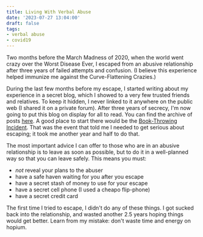 ```yaml
---
title: Living With Verbal Abuse
date: '2023-07-27 13:04:00'
draft: false
tags:
- verbal abuse
- covid19
---
```


Two months before the March Madness of 2020, when the world went crazy
over the Worst Disease Ever, I escaped from an abusive relationship
after three years of failed attempts and confusion.  (I believe
this experience helped immunize
me against the Curve-Flattening Crazies.)

During the last few months before my escape, I started writing about
my experience in a secret blog, which I
showed to a very few trusted friends and relatives.  To keep it
hidden, I never linked to it anywhere on the public web (I shared
it on a private forum).  After three years
of secrecy, I'm now going
to put this blog on display for all to read.  You can find the archive
of posts [here](/abuse/).
A good place to start there would be the
[Book-Throwing Incident](/abuse/2019-05-31-book-throwing-incident/).
That was the event that told me I
needed to get serious about escaping;
it took me another year and half to do that.

The most important advice I can offer to those who are in
an abusive relationship is to leave as soon as possible, but
to do it in a well-planned way so that you can leave safely.
This means you must:

* *not* reveal your plans to the abuser
* have a safe haven waiting for you after you escape
* have a secret stash of money to use for your escape
* have a secret cell phone (I used a cheapo flip-phone)
* have a secret credit card

The first time I tried to escape, I didn't do any of these things. I
got sucked back into the relationship, and wasted another 2.5 years
hoping things would get better.  Learn from my mistake: don't waste
time and energy on hopium.

